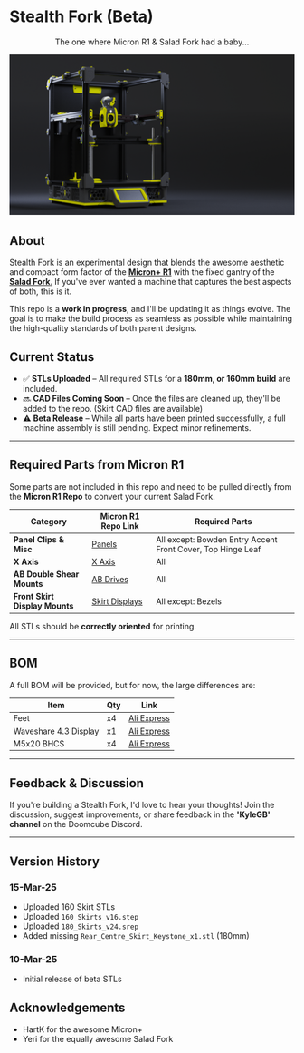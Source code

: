 # Stealth Fork (Beta)  

<p align="center">
The one where Micron R1 & Salad Fork had a baby...
</p>

![Rendering of a StealthFork](./Images/StealthFork.png)

## About  

Stealth Fork is an experimental design that blends the awesome aesthetic and compact form factor of the [**Micron+ R1**](https://github.com/PrintersForAnts/Micron/tree/main/R1_Beta) with the fixed gantry of the [**Salad Fork**.](https://github.com/PrintersForAnts/Salad_Fork) If you've ever wanted a machine that captures the best aspects of both, this is it.  

This repo is a **work in progress**, and I'll be updating it as things evolve. The goal is to make the build process as seamless as possible while maintaining the high-quality standards of both parent designs.  

## Current Status  

- ✅ **STLs Uploaded** – All required STLs for a **180mm, or 160mm build** are included.  
- 🔜 **CAD Files Coming Soon** – Once the files are cleaned up, they'll be added to the repo. (Skirt CAD files are available)
- ⚠ **Beta Release** – While all parts have been printed successfully, a full machine assembly is still pending. Expect minor refinements.  

---

## Required Parts from Micron R1

Some parts are not included in this repo and need to be pulled directly from the **Micron R1 Repo** to convert your current Salad Fork.

| **Category** | **Micron R1 Repo Link** | **Required Parts** |
|-------------|-----------------|-----------------|
| **Panel Clips & Misc** | [Panels](https://github.com/PrintersForAnts/Micron/tree/main/R1_Beta/STLs/Panels) | All except: Bowden Entry Accent Front Cover, Top Hinge Leaf |
| **X Axis** | [X Axis](https://github.com/PrintersForAnts/Micron/tree/main/R1_Beta/STLs/Gantry/X_Axis) | All |
| **AB Double Shear Mounts** | [AB Drives](https://github.com/PrintersForAnts/Micron/tree/main/R1_Beta/STLs/Gantry/AB_Drives/double_shear_mounts) | All |
| **Front Skirt Display Mounts** | [Skirt Displays](https://github.com/PrintersForAnts/Micron/tree/main/R1_Beta/STLs/Skirts/Displays) | All except: Bezels |

All STLs should be **correctly oriented** for printing.  

---
## BOM

A full BOM will be provided, but for now, the large differences are:

|**Item**|**Qty**|**Link**
|------|------|------|
|Feet|x4|[Ali Express](https://s.click.aliexpress.com/e/_EJ0t67E)
|Waveshare 4.3 Display|x1|[Ali Express](https://s.click.aliexpress.com/e/_EGOmTWc)
|M5x20 BHCS|x4|[Ali Express](https://s.click.aliexpress.com/e/_ExQz6rS)



---

## Feedback & Discussion  

If you're building a Stealth Fork, I'd love to hear your thoughts! Join the discussion, suggest improvements, or share feedback in the **'KyleGB' channel** on the Doomcube Discord.  

---

## Version History

### 15-Mar-25
- Uploaded 160 Skirt STLs
- Uploaded `160_Skirts_v16.step`
- Uploaded `180_Skirts_v24.srep`
- Added missing `Rear_Centre_Skirt_Keystone_x1.stl` (180mm)

### 10-Mar-25
- Initial release of beta STLs  

## Acknowledgements

- HartK for the awesome Micron+
- Yeri for the equally awesome Salad Fork
